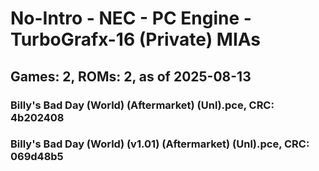 # No-Intro - NEC - PC Engine - TurboGrafx-16 (Private) MIAs
## Games: 2, ROMs: 2, as of 2025-08-13

### Billy's Bad Day (World) (Aftermarket) (Unl).pce, CRC: 4b202408
### Billy's Bad Day (World) (v1.01) (Aftermarket) (Unl).pce, CRC: 069d48b5
